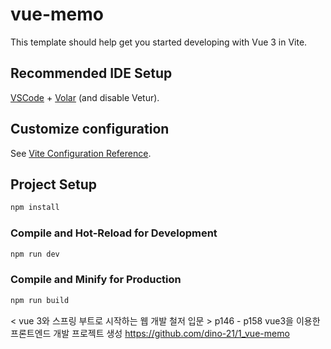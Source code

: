 # vue-memo

This template should help get you started developing with Vue 3 in Vite.

## Recommended IDE Setup

[VSCode](https://code.visualstudio.com/) + [Volar](https://marketplace.visualstudio.com/items?itemName=Vue.volar) (and disable Vetur).

## Customize configuration

See [Vite Configuration Reference](https://vitejs.dev/config/).

## Project Setup

```sh
npm install
```

### Compile and Hot-Reload for Development

```sh
npm run dev
```

### Compile and Minify for Production

```sh
npm run build
```
< vue 3와 스프링 부트로 시작하는  웹 개발 철저 입문 >
p146 - p158    vue3을 이용한 프론트엔드 개발 
프로젝트 생성
https://github.com/dino-21/1_vue-memo

